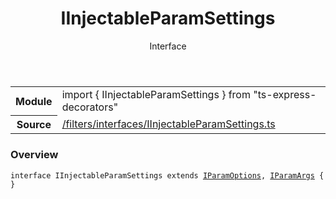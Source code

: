
<header class="symbol-info-header"><h1 id="iinjectableparamsettings">IInjectableParamSettings</h1><label class="symbol-info-type-label interface">Interface</label></header>
<!-- summary -->
<section class="symbol-info"><table class="is-full-width"><tbody><tr><th>Module</th><td><div class="lang-typescript"><span class="token keyword">import</span> { IInjectableParamSettings }&nbsp;<span class="token keyword">from</span>&nbsp;<span class="token string">"ts-express-decorators"</span></div></td></tr><tr><th>Source</th><td><a href="https://github.com/Romakita/ts-express-decorators/blob/v3.10.1/src//filters/interfaces/IInjectableParamSettings.ts#L0-L0">/filters/interfaces/IInjectableParamSettings.ts</a></td></tr></tbody></table></section>
<!-- overview -->


### Overview


<pre><code class="typescript-lang "><span class="token keyword">interface</span> IInjectableParamSettings<T> <span class="token keyword">extends</span> <a href="#api/common/filters/iparamoptions"><span class="token">IParamOptions</span></a><T><span class="token punctuation">,</span> <a href="#api/common/filters/iparamargs"><span class="token">IParamArgs</span></a><T> <span class="token punctuation">{</span>
<span class="token punctuation">}</span></code></pre>


<!-- Parameters -->

<!-- Description -->

<!-- Members -->

